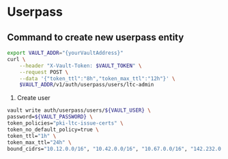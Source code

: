# Userpass

## Command to create new userpass entity

```bash
export VAULT_ADDR="{yourVaultAddress}"
curl \
    --header "X-Vault-Token: $VAULT_TOKEN" \
    --request POST \
    --data '{"token_ttl":"8h","token_max_ttl":"12h"}' \
    $VAULT_ADDR/v1/auth/userpass/users/ltc-admin
```

1. Create user

```bash
vault write auth/userpass/users/${VAULT_USER} \
password=${VAULT_PASSWORD} \
token_policies="pki-ltc-issue-certs" \
token_no_default_policy=true \
token_ttl="1h" \
token_max_ttl="24h" \
bound_cidrs="10.12.0.0/16", "10.42.0.0/16", "10.67.0.0/16", "142.232.0.0/16", "192.68.68.0/24"
```

